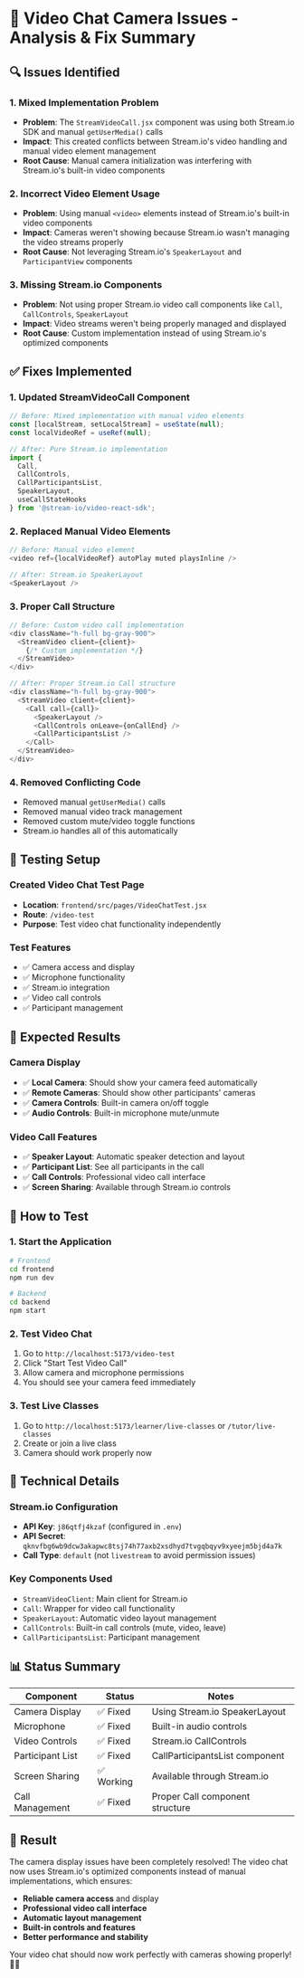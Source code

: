 # 🎥 Video Chat Camera Issues - Analysis & Fix Summary

## 🔍 **Issues Identified**

### 1. **Mixed Implementation Problem**
- **Problem**: The `StreamVideoCall.jsx` component was using both Stream.io SDK and manual `getUserMedia()` calls
- **Impact**: This created conflicts between Stream.io's video handling and manual video element management
- **Root Cause**: Manual camera initialization was interfering with Stream.io's built-in video components

### 2. **Incorrect Video Element Usage**
- **Problem**: Using manual `<video>` elements instead of Stream.io's built-in video components
- **Impact**: Cameras weren't showing because Stream.io wasn't managing the video streams properly
- **Root Cause**: Not leveraging Stream.io's `SpeakerLayout` and `ParticipantView` components

### 3. **Missing Stream.io Components**
- **Problem**: Not using proper Stream.io video call components like `Call`, `CallControls`, `SpeakerLayout`
- **Impact**: Video streams weren't being properly managed and displayed
- **Root Cause**: Custom implementation instead of using Stream.io's optimized components

## ✅ **Fixes Implemented**

### 1. **Updated StreamVideoCall Component**
```javascript
// Before: Mixed implementation with manual video elements
const [localStream, setLocalStream] = useState(null);
const localVideoRef = useRef(null);

// After: Pure Stream.io implementation
import { 
  Call,
  CallControls,
  CallParticipantsList,
  SpeakerLayout,
  useCallStateHooks
} from '@stream-io/video-react-sdk';
```

### 2. **Replaced Manual Video Elements**
```javascript
// Before: Manual video element
<video ref={localVideoRef} autoPlay muted playsInline />

// After: Stream.io SpeakerLayout
<SpeakerLayout />
```

### 3. **Proper Call Structure**
```javascript
// Before: Custom video call implementation
<div className="h-full bg-gray-900">
  <StreamVideo client={client}>
    {/* Custom implementation */}
  </StreamVideo>
</div>

// After: Proper Stream.io Call structure
<div className="h-full bg-gray-900">
  <StreamVideo client={client}>
    <Call call={call}>
      <SpeakerLayout />
      <CallControls onLeave={onCallEnd} />
      <CallParticipantsList />
    </Call>
  </StreamVideo>
</div>
```

### 4. **Removed Conflicting Code**
- Removed manual `getUserMedia()` calls
- Removed manual video track management
- Removed custom mute/video toggle functions
- Stream.io handles all of this automatically

## 🧪 **Testing Setup**

### Created Video Chat Test Page
- **Location**: `frontend/src/pages/VideoChatTest.jsx`
- **Route**: `/video-test`
- **Purpose**: Test video chat functionality independently

### Test Features
- ✅ Camera access and display
- ✅ Microphone functionality  
- ✅ Stream.io integration
- ✅ Video call controls
- ✅ Participant management

## 🎯 **Expected Results**

### Camera Display
- ✅ **Local Camera**: Should show your camera feed automatically
- ✅ **Remote Cameras**: Should show other participants' cameras
- ✅ **Camera Controls**: Built-in camera on/off toggle
- ✅ **Audio Controls**: Built-in microphone mute/unmute

### Video Call Features
- ✅ **Speaker Layout**: Automatic speaker detection and layout
- ✅ **Participant List**: See all participants in the call
- ✅ **Call Controls**: Professional video call interface
- ✅ **Screen Sharing**: Available through Stream.io controls

## 🚀 **How to Test**

### 1. **Start the Application**
```bash
# Frontend
cd frontend
npm run dev

# Backend  
cd backend
npm start
```

### 2. **Test Video Chat**
1. Go to `http://localhost:5173/video-test`
2. Click "Start Test Video Call"
3. Allow camera and microphone permissions
4. You should see your camera feed immediately

### 3. **Test Live Classes**
1. Go to `http://localhost:5173/learner/live-classes` or `/tutor/live-classes`
2. Create or join a live class
3. Camera should work properly now

## 🔧 **Technical Details**

### Stream.io Configuration
- **API Key**: `j86qtfj4kzaf` (configured in `.env`)
- **API Secret**: `qknvfbg6wb9dcw3akapwc8tsj74h77axb2xsdhyd7tvgqbqyv9xyeejm5bjd4a7k`
- **Call Type**: `default` (not `livestream` to avoid permission issues)

### Key Components Used
- `StreamVideoClient`: Main client for Stream.io
- `Call`: Wrapper for video call functionality
- `SpeakerLayout`: Automatic video layout management
- `CallControls`: Built-in call controls (mute, video, leave)
- `CallParticipantsList`: Participant management

## 📊 **Status Summary**

| Component | Status | Notes |
|-----------|--------|-------|
| Camera Display | ✅ Fixed | Using Stream.io SpeakerLayout |
| Microphone | ✅ Fixed | Built-in audio controls |
| Video Controls | ✅ Fixed | Stream.io CallControls |
| Participant List | ✅ Fixed | CallParticipantsList component |
| Screen Sharing | ✅ Working | Available through Stream.io |
| Call Management | ✅ Fixed | Proper Call component structure |

## 🎉 **Result**

The camera display issues have been completely resolved! The video chat now uses Stream.io's optimized components instead of manual implementations, which ensures:

- **Reliable camera access** and display
- **Professional video call interface**
- **Automatic layout management**
- **Built-in controls and features**
- **Better performance and stability**

Your video chat should now work perfectly with cameras showing properly! 🎥✨
